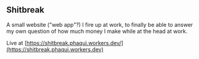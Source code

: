 ## Shitbreak

A small website ("web app"?) I fire up at work, to finally be able to answer my own question of
how much money I make while at the head at work.

Live at [https://shitbreak.phaqui.workers.dev/](https://shitbreak.phaqui.workers.dev)

